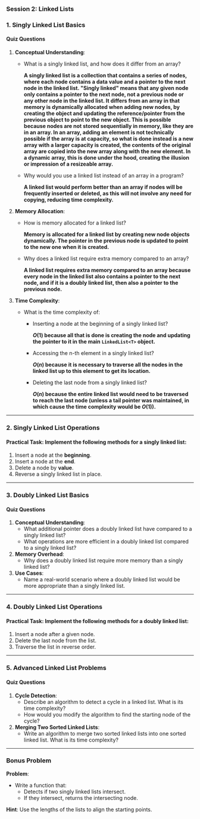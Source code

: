 ### **Session 2: Linked Lists**

### **1. Singly Linked List Basics**

#### **Quiz Questions**

1. **Conceptual Understanding**:

   - What is a singly linked list, and how does it differ from an array?

     **A singly linked list is a collection that contains a series of nodes, where each node contains a data value and a pointer to the next node in the linked list. "Singly linked" means that any given node only contains a pointer to the next node, not a previous node or any other node in the linked list. It differs from an array in that memory is dynamically allocated when adding new nodes, by creating the object and updating the reference/pointer from the previous object to point to the new object. This is possible because nodes are not stored sequentially in memory, like they are in an array. In an array, adding an element is not technically possible if the array is at capacity, so what is done instead is a new array with a larger capacity is created, the contents of the original array are copied into the new array along with the new element. In a dynamic array, this is done under the hood, creating the illusion or impression of a resizeable array.**

   - Why would you use a linked list instead of an array in a program?

     **A linked list would perform better than an array if nodes will be frequently inserted or deleted, as this will not involve any need for copying, reducing time complexity.**

2. **Memory Allocation**:

   - How is memory allocated for a linked list?

     **Memory is allocated for a linked list by creating new node objects dynamically. The pointer in the previous node is updated to point to the new one when it is created.**

   - Why does a linked list require extra memory compared to an array?

     **A linked list requires extra memory compared to an array because every node in the linked list also contains a pointer to the next node, and if it is a doubly linked list, then also a pointer to the previous node.**

3. **Time Complexity**:

   - What is the time complexity of:

     - Inserting a node at the beginning of a singly linked list?

       **$O(1)$ because all that is done is creating the node and updating the pointer to it in the main `LinkedList<T>` object.**

     - Accessing the n-th element in a singly linked list?

       **$O(n)$ because it is necessary to traverse all the nodes in the linked list up to this element to get its location.**

     - Deleting the last node from a singly linked list?

       **$O(n)$ because the entire linked list would need to be traversed to reach the last node (unless a tail pointer was maintained, in which cause the time complexity would be $O(1)$).**

       

------

### **2. Singly Linked List Operations**

#### **Practical Task**: Implement the following methods for a singly linked list:

1. Insert a node at the **beginning**.
2. Insert a node at the **end**.
3. Delete a node by **value**.
4. Reverse a singly linked list in place.

------

### **3. Doubly Linked List Basics**

#### **Quiz Questions**

1. **Conceptual Understanding**:
   - What additional pointer does a doubly linked list have compared to a singly linked list?
   - What operations are more efficient in a doubly linked list compared to a singly linked list?
2. **Memory Overhead**:
   - Why does a doubly linked list require more memory than a singly linked list?
3. **Use Cases**:
   - Name a real-world scenario where a doubly linked list would be more appropriate than a singly linked list.

------

### **4. Doubly Linked List Operations**

#### **Practical Task**: Implement the following methods for a doubly linked list:

1. Insert a node after a given node.
2. Delete the last node from the list.
3. Traverse the list in reverse order.

------

### **5. Advanced Linked List Problems**

#### **Quiz Questions**

1. **Cycle Detection**:
   - Describe an algorithm to detect a cycle in a linked list. What is its time complexity?
   - How would you modify the algorithm to find the starting node of the cycle?
2. **Merging Two Sorted Linked Lists**:
   - Write an algorithm to merge two sorted linked lists into one sorted linked list. What is its time complexity?

------

### **Bonus Problem**

**Problem**:

- Write a function that:
  - Detects if two singly linked lists intersect.
  - If they intersect, returns the intersecting node.

**Hint**: Use the lengths of the lists to align the starting points.
